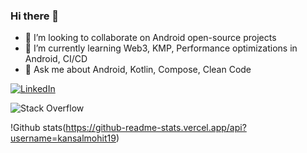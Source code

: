 ### Hi there 👋

- 👯 I’m looking to collaborate on Android open-source projects
- 🌱 I’m currently learning Web3, KMP, Performance optimizations in Android, CI/CD
- 💬 Ask me about Android, Kotlin, Compose, Clean Code

[![LinkedIn](https://img.shields.io/badge/linkedin-%230077B5.svg?style=for-the-badge&logo=linkedin&logoColor=white)]([https://github.com/USERID/REPO/actions/workflows/WORKFLOW-FILE-NAME.yml](https://www.linkedin.com/in/mohit-kansal-2661b58b/))

![Stack Overflow](https://img.shields.io/badge/-Stackoverflow-FE7A16?style=for-the-badge&logo=stack-overflow&logoColor=white)

!Github stats(https://github-readme-stats.vercel.app/api?username=kansalmohit19)

<!--
**kansalmohit19/kansalmohit19** is a ✨ _special_ ✨ repository because its `README.md` (this file) appears on your GitHub profile.

Here are some ideas to get you started:

- 🔭 I’m currently working on ...
- 🌱 I’m currently learning ...
- 👯 I’m looking to collaborate on ...
- 🤔 I’m looking for help with ...
- 💬 Ask me about ...
- 📫 How to reach me: ...
- 😄 Pronouns: ...
- ⚡ Fun fact: ...
-->
